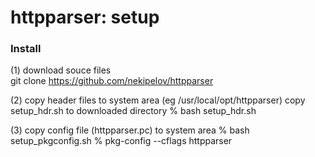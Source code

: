 httpparser: setup
===============


### Install
(1) download souce files  
git clone  https://github.com/nekipelov/httpparser

(2) copy header files to system area 
(eg /usr/local/opt/httpparser)
copy setup_hdr.sh to downloaded directory
% bash setup_hdr.sh

(3) copy config file (httpparser.pc) to system area 
% bash setup_pkgconfig.sh
% pkg-config --cflags httpparser

